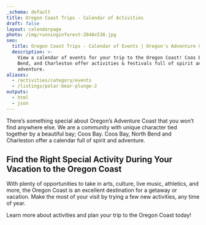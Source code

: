 ```yaml
---
_schema: default
title: Oregon Coast Trips - Calendar of Activities
draft: false
layout: calendarpage
photo: /img/runninginforest-2048x530.jpg
seo:
  title: Oregon Coast Trips - Calendar of Events | Oregon's Adventure Coast
  description: >-
    View a calendar of events for your trip to the Oregon Coast! Coos Bay, North
    Bend, and Charleston offer activities & festivals full of spirit and
    adventure.
aliases:
  - /activities/category/events
  - /listings/polar-bear-plunge-2
outputs:
  - html
  - json
---
```

There’s something special about Oregon’s Adventure Coast that you won’t find anywhere else. We are a community with unique character tied together by a beautiful bay; Coos Bay. Coos Bay, North Bend and Charleston offer a calendar full of spirit and adventure.

## Find the Right Special Activity During Your Vacation to the Oregon Coast

With plenty of opportunities to take in arts, culture, live music, athletics, and more, the Oregon Coast is an excellent destination for a getaway or vacation. Make the most of your visit by trying a few new activities, any time of year.

Learn more about activities and plan your trip to the Oregon Coast today!